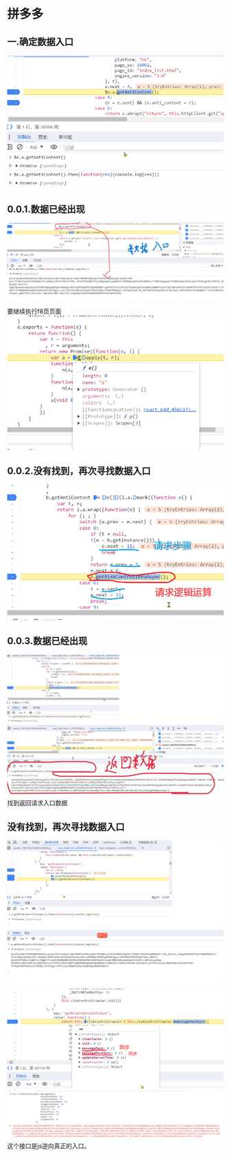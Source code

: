 
# 拼多多

## 一.确定数据入口
![输入图片说明](/imgs/2023-12-27/vO4e28LkpSqG9PXG.png)

## 0.0.1.数据已经出现
![输入图片说明](/imgs/2023-12-27/xSnVc3GI2KEUqS73.png)

要继续执行f8页页面
![输入图片说明](/imgs/2023-12-27/GO6OiZugYchvr4L7.png)


## 0.0.2.没有找到，再次寻找数据入口
![输入图片说明](/imgs/2023-12-27/CFF2PgSgb8jRiG93.png)

## 0.0.3.数据已经出现
![输入图片说明](/imgs/2023-12-27/OLxypJDkpBXMvDCW.jpeg)
找到返回请求入口数据


## 没有找到，再次寻找数据入口
![输入图片说明](/imgs/2023-12-27/X3kEUHNyn4pOBIa0.jpeg)

![输入图片说明](/imgs/2023-12-27/BVjvyMIGO8Rrt6Of.png)
![输入图片说明](/imgs/2023-12-27/gaamgMj5Q6iOgXMo.png)
这个接口是js逆向真正的入口。

<!--stackedit_data:
eyJkaXNjdXNzaW9ucyI6eyJCRkFSOTVyMHBvaVV3bnRRIjp7In
N0YXJ0IjoyMjAsImVuZCI6MTk4LCJ0ZXh0Ijoic3dpdGNoIn19
LCJjb21tZW50cyI6eyJLQ3N3YmxvM0kxcVVVbDZGIjp7ImRpc2
N1c3Npb25JZCI6IkJGQVI5NXIwcG9pVXdudFEiLCJzdWIiOiJn
aDoxMTI1MzExOTgiLCJ0ZXh0Ijoic3dpdGNo55So5rOVIiwiY3
JlYXRlZCI6MTcwMzY1MzIyNjQwNX19LCJoaXN0b3J5IjpbLTky
OTI3NzM4NiwxMjYzOTYzMzM5LDEyNDIwNDk1MTEsMTU5NjMxOD
c4MCwzMTQ4Mjg3NzUsLTE4NDY3MzAyNDIsNjg0Mjk5NDEwLC0x
MjExNjc1NzI0LC02NTE1NDczODksLTY4Mzg2ODcxOCw4MDk1OT
UwNTAsLTEyMzk1ODEyNTEsLTIxNDUzNzk4NDYsMjEzMjg0MTI5
NSwxOTkzMTE1NjU2LDgwNDc5MTUwLC03ODQ1NDk1ODAsODE4NT
I1ODQwLDg0OTk1MjJdfQ==
-->